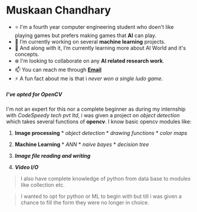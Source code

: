 # Muskaan Chandhary

- :star: I'm a fourth year computer engineering student who doen't like playing games but prefers making games that **AI** can play.
- 🔭 I’m currently working on several **machine learning** projects.
- 🌱 And along with it, I’m currently learning more about AI World and it's concepts.
- :snowflake: I'm looking to collaborate on any **AI related research work**.
- 📫 You can reach me through **[Email](chaudharymuskaan19@gmail)**
- ⚡ A fun fact about me is that i *never won a single ludo game.*

##### I've opted for OpenCV

I'm not an expert for this nor a complete beginner as during my internship with *CodeSpeedy tech pvt ltd*, i was given a project on *object detection* which takes several functions of **opencv**.
I know basic opencv modules like:
  1. **Image processing**
    * *object detection*
    * *drawing functions*
    * *color maps*
  2. **Machine Learning**
    * *ANN*
    * *naive bayes*
    * *decision tree*
  3. ***Image file reading and writing***
  
  4. ***Video I/O***
  
  > I also have complete knowledge of python from data base to modules like collection etc.
  
  > I wanted to opt for python or ML to begin with but till i was given a chance to fill the form they were no longer in choice.
